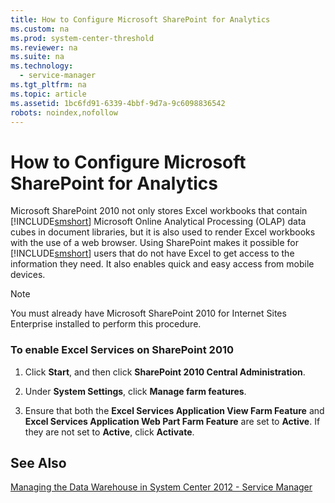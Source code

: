 ```yaml
---
title: How to Configure Microsoft SharePoint for Analytics
ms.custom: na
ms.prod: system-center-threshold
ms.reviewer: na
ms.suite: na
ms.technology: 
  - service-manager
ms.tgt_pltfrm: na
ms.topic: article
ms.assetid: 1bc6fd91-6339-4bbf-9d7a-9c6098836542
robots: noindex,nofollow
---
```

# How to Configure Microsoft SharePoint for Analytics
Microsoft SharePoint 2010 not only stores Excel workbooks that contain [!INCLUDE[smshort](../Token/smshort_md.md)] Microsoft Online Analytical Processing \(OLAP\) data cubes in document libraries, but it is also used to render Excel workbooks with the use of a web browser. Using SharePoint makes it possible for [!INCLUDE[smshort](../Token/smshort_md.md)] users that do not have Excel to get access to the information they need. It also enables quick and easy access from mobile devices.

> [!NOTE]
> You must already have Microsoft SharePoint 2010 for Internet Sites Enterprise installed to perform this procedure.

### To enable Excel Services on SharePoint 2010

1.  Click **Start**, and then click **SharePoint 2010 Central Administration**.

2.  Under **System Settings**, click **Manage farm features**.

3.  Ensure that both the **Excel Services Application View Farm Feature** and **Excel Services Application Web Part Farm Feature** are set to **Active**. If they are not set to **Active**, click **Activate**.

## See Also
[Managing the Data Warehouse in System Center 2012 - Service Manager](../Topic/Managing-the-Data-Warehouse-in-System-Center-2012---Service-Manager.md)

